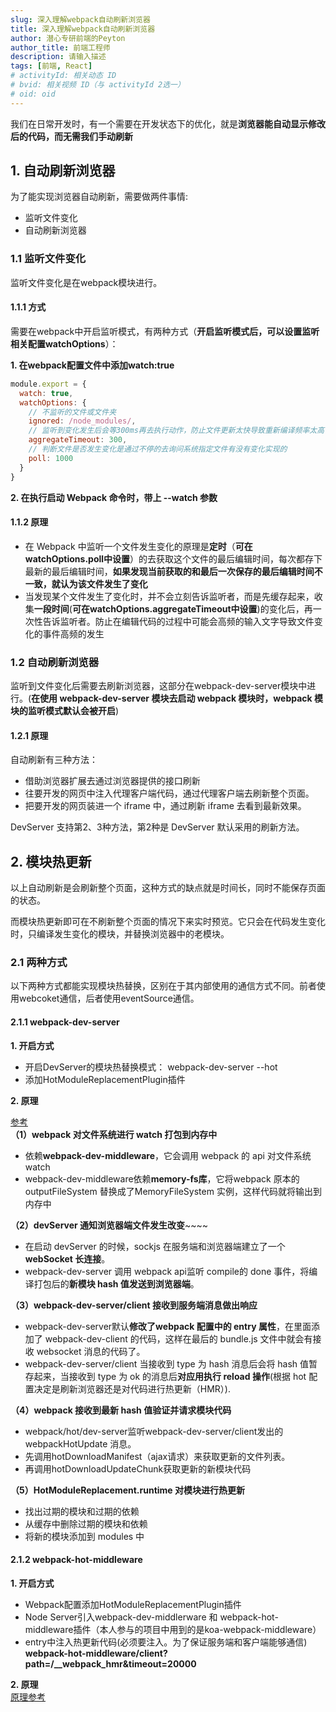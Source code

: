 ```yaml
---
slug: 深入理解webpack自动刷新浏览器
title: 深入理解webpack自动刷新浏览器
author: 潜心专研前端的Peyton
author_title: 前端工程师
description: 请输入描述
tags: [前端, React]
# activityId: 相关动态 ID
# bvid: 相关视频 ID（与 activityId 2选一）
# oid: oid
---
```


我们在日常开发时，有一个需要在开发状态下的优化，就是**浏览器能自动显示修改后的代码，而无需我们手动刷新**

## 1\. 自动刷新浏览器

为了能实现浏览器自动刷新，需要做两件事情:

+   监听文件变化
+   自动刷新浏览器

### 1.1 监听文件变化

监听文件变化是在webpack模块进行。

#### 1.1.1 方式

需要在webpack中开启监听模式，有两种方式（**开启监听模式后，可以设置监听相关配置watchOptions**）：

**1\. 在webpack配置文件中添加watch:true**

```javascript
module.export = {
  watch: true,
  watchOptions: {
    // 不监听的文件或文件夹
    ignored: /node_modules/,
    // 监听到变化发生后会等300ms再去执行动作，防止文件更新太快导致重新编译频率太高  
    aggregateTimeout: 300,  
    // 判断文件是否发生变化是通过不停的去询问系统指定文件有没有变化实现的
    poll: 1000
  }
}
```

**2\. 在执行启动 Webpack 命令时，带上 --watch 参数**

#### 1.1.2 原理

+   在 Webpack 中监听一个文件发生变化的原理是**定时**（**可在watchOptions.poll中设置**）的去获取这个文件的最后编辑时间，每次都存下最新的最后编辑时间，**如果发现当前获取的和最后一次保存的最后编辑时间不一致，就认为该文件发生了变化**
+   当发现某个文件发生了变化时，并不会立刻告诉监听者，而是先缓存起来，收集**一段时间**(**可在watchOptions.aggregateTimeout中设置**)的变化后，再一次性告诉监听者。防止在编辑代码的过程中可能会高频的输入文字导致文件变化的事件高频的发生

### 1.2 自动刷新浏览器

监听到文件变化后需要去刷新浏览器，这部分在webpack-dev-server模块中进行。(**在使用 webpack-dev-server 模块去启动 webpack 模块时，webpack 模块的监听模式默认会被开启**)

#### 1.2.1 原理

自动刷新有三种方法：

+   借助浏览器扩展去通过浏览器提供的接口刷新
+   往要开发的网页中注入代理客户端代码，通过代理客户端去刷新整个页面。
+   把要开发的网页装进一个 iframe 中，通过刷新 iframe 去看到最新效果。

DevServer 支持第2、3种方法，第2种是 DevServer 默认采用的刷新方法。

## 2\. 模块热更新

以上自动刷新是会刷新整个页面，这种方式的缺点就是时间长，同时不能保存页面的状态。

而模块热更新即可在不刷新整个页面的情况下来实时预览。它只会在代码发生变化时，只编译发生变化的模块，并替换浏览器中的老模块。

### 2.1 两种方式

以下两种方式都能实现模块热替换，区别在于其内部使用的通信方式不同。前者使用webcoket通信，后者使用eventSource通信。

#### 2.1.1 webpack-dev-server

**1\. 开启方式**

+   开启DevServer的模块热替换模式： webpack-dev-server --hot
+   添加HotModuleReplacementPlugin插件

**2\. 原理**

[参考](https://link.segmentfault.com/?enc=ktxfoF77pOArOQikjflVcw%3D%3D.UujWfZWOVIzovPYco%2BYXpY97BoyFd0Mfp2gl9x9STc0lpCVWRMgpLUPgkU0wKUT7)  
**（1）webpack 对文件系统进行 watch 打包到内存中**

+   依赖**webpack-dev-middleware**，它会调用 webpack 的 api 对文件系统 watch
+   webpack-dev-middleware依赖**memory-fs库**，它将webpack 原本的 outputFileSystem 替换成了MemoryFileSystem 实例，这样代码就将输出到内存中

**（2）devServer 通知浏览器端文件发生改变**\~~~~

+   在启动 devServer 的时候，sockjs 在服务端和浏览器端建立了一个 **webSocket 长连接**。
+   webpack-dev-server 调用 webpack api监听 compile的 done 事件，将编译打包后的**新模块 hash 值发送到浏览器端**。

**（3）webpack-dev-server/client 接收到服务端消息做出响应**

+   webpack-dev-server默认**修改了webpack 配置中的 entry 属性**，在里面添加了 webpack-dev-client 的代码，这样在最后的 bundle.js 文件中就会有接收 websocket 消息的代码了。
+   webpack-dev-server/client 当接收到 type 为 hash 消息后会将 hash 值暂存起来，当接收到 type 为 ok 的消息后**对应用执行 reload 操作**(根据 hot 配置决定是刷新浏览器还是对代码进行热更新（HMR）).

**（4）webpack 接收到最新 hash 值验证并请求模块代码**

+   webpack/hot/dev-server监听webpack-dev-server/client发出的webpackHotUpdate 消息。
+   先调用hotDownloadManifest（ajax请求）来获取更新的文件列表。
+   再调用hotDownloadUpdateChunk获取更新的新模块代码

**（5）HotModuleReplacement.runtime 对模块进行热更新**

+   找出过期的模块和过期的依赖
+   从缓存中删除过期的模块和依赖
+   将新的模块添加到 modules 中

#### 2.1.2 webpack-hot-middleware

**1\. 开启方式**

+   Webpack配置添加HotModuleReplacementPlugin插件
+   Node Server引入webpack-dev-middlerware 和 webpack-hot-middleware插件（本人参与的项目中用到的是koa-webpack-middleware）
+   entry中注入热更新代码(必须要注入。为了保证服务端和客户端能够通信)  
    **webpack-hot-middleware/client?path=/\_\_webpack\_hmr&timeout=20000**

**2\. 原理**  
[原理参考](https://link.segmentfault.com/?enc=aHn8M0e%2Fth3Xmvbq%2BSWUOw%3D%3D.E8ZpVNG1LMrwp7J4O3sDuwaEWLYZCYqs4UmzrWkDM99JICzArtXzMwVsjV0fNOJy)




